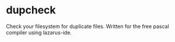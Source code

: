 # dupcheck
Check your filesystem for duplicate files.
Written for the free pascal compiler using lazarus-ide.
